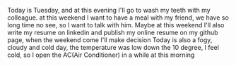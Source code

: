 Today is Tuesday, and at this evening I'll go to wash my teeth with my colleague. at this weekend I want to have a meal with my friend, we have so long time no see, so I want to talk with him. Maybe at this weekend I'll also write my resume on linkedin and publish my online resume on my github page, when the weekend come I'll make decision
Today is also a fogy, cloudy and cold day, the temperature was low down the 10 degree, I feel cold, so I open the AC(Air Conditioner) in a while at this morning

